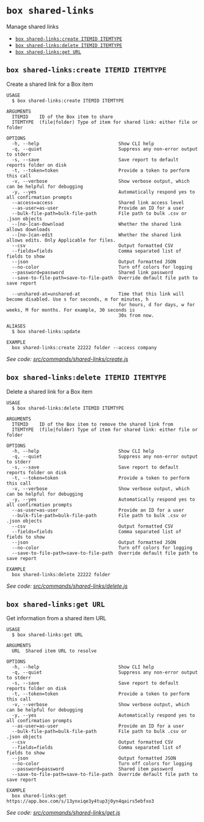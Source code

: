 `box shared-links`
==================

Manage shared links

* [`box shared-links:create ITEMID ITEMTYPE`](#box-shared-linkscreate-itemid-itemtype)
* [`box shared-links:delete ITEMID ITEMTYPE`](#box-shared-linksdelete-itemid-itemtype)
* [`box shared-links:get URL`](#box-shared-linksget-url)

## `box shared-links:create ITEMID ITEMTYPE`

Create a shared link for a Box item

```
USAGE
  $ box shared-links:create ITEMID ITEMTYPE

ARGUMENTS
  ITEMID    ID of the Box item to share
  ITEMTYPE  (file|folder) Type of item for shared link: either file or folder

OPTIONS
  -h, --help                             Show CLI help
  -q, --quiet                            Suppress any non-error output to stderr
  -s, --save                             Save report to default reports folder on disk
  -t, --token=token                      Provide a token to perform this call
  -v, --verbose                          Show verbose output, which can be helpful for debugging
  -y, --yes                              Automatically respond yes to all confirmation prompts
  --access=access                        Shared link access level
  --as-user=as-user                      Provide an ID for a user
  --bulk-file-path=bulk-file-path        File path to bulk .csv or .json objects
  --[no-]can-download                    Whether the shared link allows downloads
  --[no-]can-edit                        Whether the shared link allows edits. Only Applicable for files.
  --csv                                  Output formatted CSV
  --fields=fields                        Comma separated list of fields to show
  --json                                 Output formatted JSON
  --no-color                             Turn off colors for logging
  --password=password                    Shared link password
  --save-to-file-path=save-to-file-path  Override default file path to save report

  --unshared-at=unshared-at              Time that this link will become disabled. Use s for seconds, m for minutes, h
                                         for hours, d for days, w for weeks, M for months. For example, 30 seconds is
                                         30s from now.

ALIASES
  $ box shared-links:update

EXAMPLE
  box shared-links:create 22222 folder --access company
```

_See code: [src/commands/shared-links/create.js](https://github.com/box/boxcli/blob/v3.3.1/src/commands/shared-links/create.js)_

## `box shared-links:delete ITEMID ITEMTYPE`

Delete a shared link for a Box item

```
USAGE
  $ box shared-links:delete ITEMID ITEMTYPE

ARGUMENTS
  ITEMID    ID of the Box item to remove the shared link from
  ITEMTYPE  (file|folder) Type of item for shared link: either file or folder

OPTIONS
  -h, --help                             Show CLI help
  -q, --quiet                            Suppress any non-error output to stderr
  -s, --save                             Save report to default reports folder on disk
  -t, --token=token                      Provide a token to perform this call
  -v, --verbose                          Show verbose output, which can be helpful for debugging
  -y, --yes                              Automatically respond yes to all confirmation prompts
  --as-user=as-user                      Provide an ID for a user
  --bulk-file-path=bulk-file-path        File path to bulk .csv or .json objects
  --csv                                  Output formatted CSV
  --fields=fields                        Comma separated list of fields to show
  --json                                 Output formatted JSON
  --no-color                             Turn off colors for logging
  --save-to-file-path=save-to-file-path  Override default file path to save report

EXAMPLE
  box shared-links:delete 22222 folder
```

_See code: [src/commands/shared-links/delete.js](https://github.com/box/boxcli/blob/v3.3.1/src/commands/shared-links/delete.js)_

## `box shared-links:get URL`

Get information from a shared item URL

```
USAGE
  $ box shared-links:get URL

ARGUMENTS
  URL  Shared item URL to resolve

OPTIONS
  -h, --help                             Show CLI help
  -q, --quiet                            Suppress any non-error output to stderr
  -s, --save                             Save report to default reports folder on disk
  -t, --token=token                      Provide a token to perform this call
  -v, --verbose                          Show verbose output, which can be helpful for debugging
  -y, --yes                              Automatically respond yes to all confirmation prompts
  --as-user=as-user                      Provide an ID for a user
  --bulk-file-path=bulk-file-path        File path to bulk .csv or .json objects
  --csv                                  Output formatted CSV
  --fields=fields                        Comma separated list of fields to show
  --json                                 Output formatted JSON
  --no-color                             Turn off colors for logging
  --password=password                    Shared item password
  --save-to-file-path=save-to-file-path  Override default file path to save report

EXAMPLE
  box shared-links:get https://app.box.com/s/13ynxiqe3y4tup3j0yn4qairs5ebfxo3
```

_See code: [src/commands/shared-links/get.js](https://github.com/box/boxcli/blob/v3.3.1/src/commands/shared-links/get.js)_
